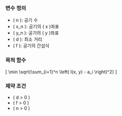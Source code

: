 ### 변수 정의
- \( n \): 공기 수
- \( x_n \): 공기의 \( x \)좌표
- \( y_n \): 공기의 \( y \)좌표
- \( d \): 최소 거리
- \( f \): 공기의 간섭식

### 목적 함수
\[
\min \sqrt{\sum_{i=1}^n \left( I(x, y) - a_i \right)^2}
\]

### 제약 조건
- \( d > 0 \)
- \( f > 0 \)
- \( n > 0 \)